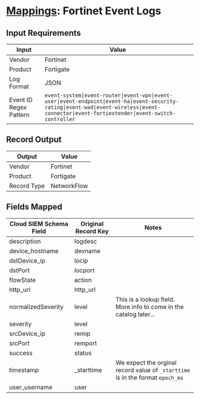 # [Mappings](README.md): Fortinet Event Logs

## Input Requirements

|Input|Value|
|-----|-----|
|Vendor|Fortinet|
|Product|Fortigate|
|Log Format|JSON|
|Event ID Regex Pattern|`event-system\|event-router\|event-vpn\|event-user\|event-endpoint\|event-ha\|event-security-rating\|event-wad\|event-wireless\|event-connector\|event-fortiextender\|event-switch-controller`|

## Record Output

|Output|Value|
|------|-----|
|Vendor|Fortinet|
|Product|Fortigate|
|Record Type|NetworkFlow|

## Fields Mapped

|Cloud SIEM Schema Field|Original Record Key|Notes|
|-----------------------|-------------------|-----|
|description|logdesc||
|device_hostname|devname||
|dstDevice_ip|locip||
|dstPort|locport||
|flowState|action||
|http_url|http_url||
|normalizedSeverity|level|This is a lookup field. More info to come in the catalog later...|
|severity|level||
|srcDevice_ip|remip||
|srcPort|remport||
|success|status||
|timestamp|_starttime|We expect the orginal record value of `_starttime` is in the format `epoch_ms`|
|user_username|user||

